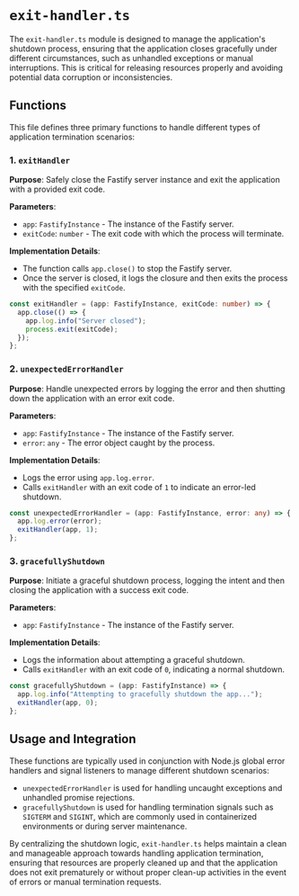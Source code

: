 # `exit-handler.ts`

The `exit-handler.ts` module is designed to manage the application's shutdown process, ensuring that the application closes gracefully under different circumstances, such as unhandled exceptions or manual interruptions. This is critical for releasing resources properly and avoiding potential data corruption or inconsistencies.

## Functions

This file defines three primary functions to handle different types of application termination scenarios:

### 1. `exitHandler`

**Purpose**: Safely close the Fastify server instance and exit the application with a provided exit code.

**Parameters**:

- `app`: `FastifyInstance` - The instance of the Fastify server.
- `exitCode`: `number` - The exit code with which the process will terminate.

**Implementation Details**:

- The function calls `app.close()` to stop the Fastify server.
- Once the server is closed, it logs the closure and then exits the process with the specified `exitCode`.

```typescript
const exitHandler = (app: FastifyInstance, exitCode: number) => {
  app.close(() => {
    app.log.info("Server closed");
    process.exit(exitCode);
  });
};
```

### 2. `unexpectedErrorHandler`

**Purpose**: Handle unexpected errors by logging the error and then shutting down the application with an error exit code.

**Parameters**:

- `app`: `FastifyInstance` - The instance of the Fastify server.
- `error`: `any` - The error object caught by the process.

**Implementation Details**:

- Logs the error using `app.log.error`.
- Calls `exitHandler` with an exit code of `1` to indicate an error-led shutdown.

```typescript
const unexpectedErrorHandler = (app: FastifyInstance, error: any) => {
  app.log.error(error);
  exitHandler(app, 1);
};
```

### 3. `gracefullyShutdown`

**Purpose**: Initiate a graceful shutdown process, logging the intent and then closing the application with a success exit code.

**Parameters**:

- `app`: `FastifyInstance` - The instance of the Fastify server.

**Implementation Details**:

- Logs the information about attempting a graceful shutdown.
- Calls `exitHandler` with an exit code of `0`, indicating a normal shutdown.

```typescript
const gracefullyShutdown = (app: FastifyInstance) => {
  app.log.info("Attempting to gracefully shutdown the app...");
  exitHandler(app, 0);
};
```

## Usage and Integration

These functions are typically used in conjunction with Node.js global error handlers and signal listeners to manage different shutdown scenarios:

- `unexpectedErrorHandler` is used for handling uncaught exceptions and unhandled promise rejections.
- `gracefullyShutdown` is used for handling termination signals such as `SIGTERM` and `SIGINT`, which are commonly used in containerized environments or during server maintenance.

By centralizing the shutdown logic, `exit-handler.ts` helps maintain a clean and manageable approach towards handling application termination, ensuring that resources are properly cleaned up and that the application does not exit prematurely or without proper clean-up activities in the event of errors or manual termination requests.
